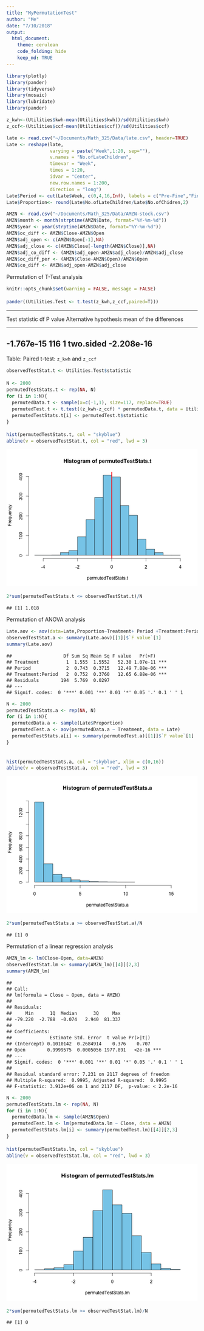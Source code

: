 ```yaml
---
title: "MyPermutationTest"
author: "Me"
date: "7/10/2018"
output: 
  html_document:
    theme: cerulean
    code_folding: hide
    keep_md: TRUE
---
```


```r
library(plotly)
library(pander)
library(tidyverse)
library(mosaic)
library(lubridate)
library(pander)
```


```r
z_kwh<-(Utilities$kwh-mean(Utilities$kwh))/sd(Utilities$kwh)
z_ccf<-(Utilities$ccf-mean(Utilities$ccf))/sd(Utilities$ccf)
```


```r
late <- read.csv("~/Documents/Math_325/Data/late.csv", header=TRUE)
Late <- reshape(late,
                varying = paste("Week",1:20, sep=""), 
                v.names = "No.ofLateChildren",
                timevar = "Week", 
                times = 1:20, 
                idvar = "Center",
                new.row.names = 1:200,
                direction = "long")
Late$Period <- cut(Late$Week, c(0,4,16,Inf), labels = c("Pre-Fine","Fine","Post-Fine"))
Late$Proportion<- round(Late$No.ofLateChildren/Late$No.ofChidren,2)
```


```r
AMZN <- read.csv("~/Documents/Math_325/Data/AMZN-stock.csv")
AMZN$month <- month(strptime(AMZN$Date, format="%Y-%m-%d"))
AMZN$year <- year(strptime(AMZN$Date, format="%Y-%m-%d"))
AMZN$oc_diff <- AMZN$Close-AMZN$Open
AMZN$adj_open <- c(AMZN$Open[-1],NA)
AMZN$adj_close <- c(AMZN$Close[-length(AMZN$Close)],NA)
AMZN$adj_co_diff <- (AMZN$adj_open-AMZN$adj_close)/AMZN$adj_close
AMZN$oc_diff_per <- (AMZN$Close-AMZN$Open)/AMZN$Open
AMZN$co_diff <- AMZN$adj_open-AMZN$adj_close
```


Permutation of T-Test analysis


```r
knitr::opts_chunk$set(warning = FALSE, message = FALSE)

pander((Utilities.Test <- t.test(z_kwh,z_ccf,paired=T)))
```


-----------------------------------------------------------------------------------
 Test statistic   df    P value   Alternative hypothesis   mean of the differences 
---------------- ----- --------- ------------------------ -------------------------
   -1.767e-15     116      1            two.sided                -2.208e-16        
-----------------------------------------------------------------------------------

Table: Paired t-test: `z_kwh` and `z_ccf`

```r
observedTestStat.t <- Utilities.Test$statistic

N <- 2000
permutedTestStats.t <- rep(NA, N)
for (i in 1:N){
  permutedData.t <- sample(x=c(-1,1), size=117, replace=TRUE)
  permutedTest.t <- t.test((z_kwh-z_ccf) * permutedData.t, data = Utilities)
  permutedTestStats.t[i] <- permutedTest.t$statistic
}

hist(permutedTestStats.t, col = "skyblue")
abline(v = observedTestStat.t, col = "red", lwd = 3)
```

![](MyPermutationTest_files/figure-html/unnamed-chunk-5-1.png)<!-- -->

```r
2*sum(permutedTestStats.t <= observedTestStat.t)/N
```

```
## [1] 1.018
```

Permutation of ANOVA analysis


```r
Late.aov <- aov(data=Late,Proportion~Treatment+ Period +Treatment:Period)
observedTestStat.a <- summary(Late.aov)[[1]]$`F value`[1]
summary(Late.aov)
```

```
##                   Df Sum Sq Mean Sq F value   Pr(>F)    
## Treatment          1  1.555  1.5552   52.30 1.07e-11 ***
## Period             2  0.743  0.3715   12.49 7.88e-06 ***
## Treatment:Period   2  0.752  0.3760   12.65 6.88e-06 ***
## Residuals        194  5.769  0.0297                     
## ---
## Signif. codes:  0 '***' 0.001 '**' 0.01 '*' 0.05 '.' 0.1 ' ' 1
```

```r
N <- 2000
permutedTestStats.a <- rep(NA, N)
for (i in 1:N){
  permutedData.a <- sample(Late$Proportion)
  permutedTest.a <- aov(permutedData.a ~ Treatment, data = Late)
  permutedTestStats.a[i] <- summary(permutedTest.a)[[1]]$`F value`[1]
}


hist(permutedTestStats.a, col = "skyblue", xlim = c(0,16))
abline(v = observedTestStat.a, col = "red", lwd = 3)
```

![](MyPermutationTest_files/figure-html/unnamed-chunk-6-1.png)<!-- -->

```r
2*sum(permutedTestStats.a >= observedTestStat.a)/N
```

```
## [1] 0
```

Permutation of a linear regression analysis

```r
AMZN_lm <- lm(Close~Open, data=AMZN)
observedTestStat.lm <- summary(AMZN_lm)[[4]][2,3]
summary(AMZN_lm)
```

```
## 
## Call:
## lm(formula = Close ~ Open, data = AMZN)
## 
## Residuals:
##     Min      1Q  Median      3Q     Max 
## -79.220  -2.788  -0.074   2.940  81.337 
## 
## Coefficients:
##              Estimate Std. Error  t value Pr(>|t|)    
## (Intercept) 0.1010142  0.2684914    0.376    0.707    
## Open        0.9999575  0.0005056 1977.891   <2e-16 ***
## ---
## Signif. codes:  0 '***' 0.001 '**' 0.01 '*' 0.05 '.' 0.1 ' ' 1
## 
## Residual standard error: 7.231 on 2117 degrees of freedom
## Multiple R-squared:  0.9995,	Adjusted R-squared:  0.9995 
## F-statistic: 3.912e+06 on 1 and 2117 DF,  p-value: < 2.2e-16
```

```r
N <- 2000
permutedTestStats.lm <- rep(NA, N)
for (i in 1:N){
  permutedData.lm <- sample(AMZN$Open)
  permutedTest.lm <- lm(permutedData.lm ~ Close, data = AMZN)
  permutedTestStats.lm[i] <- summary(permutedTest.lm)[[4]][2,3]
}

hist(permutedTestStats.lm, col = "skyblue")
abline(v = observedTestStat.lm, col = "red", lwd = 3)
```

![](MyPermutationTest_files/figure-html/unnamed-chunk-7-1.png)<!-- -->

```r
2*sum(permutedTestStats.lm >= observedTestStat.lm)/N
```

```
## [1] 0
```

